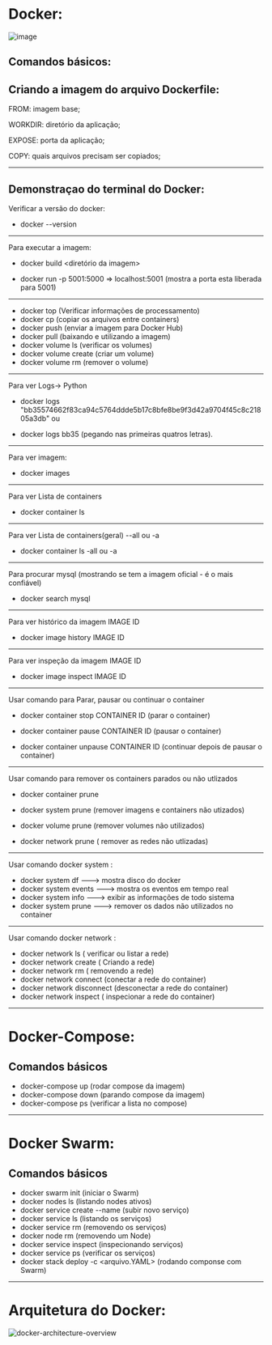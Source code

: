 # Docker:  
![image](https://user-images.githubusercontent.com/43301551/206217690-f7660d9f-6a4e-4b50-a80d-ad491b236f9f.png)


  ## Comandos básicos:

## Criando a imagem do arquivo Dockerfile:

FROM: imagem base;

WORKDIR: diretório da aplicação;

EXPOSE: porta da aplicação;

COPY: quais arquivos precisam ser copiados;

-----------------------------------------------------------------------------------------------
## Demonstraçao do terminal do Docker:


Verificar a versão do docker:
- docker --version   

---------------------------
Para executar a imagem:

 - docker build <diretório da imagem>

 - docker run -p 5001:5000 <imagem>    => localhost:5001  (mostra a porta esta liberada para 5001)

---------------------------
- docker top <container>    (Verificar informações de processamento)
- docker cp        (copiar os arquivos entre containers)
- docker push <imagem>  (enviar a imagem para Docker Hub)
- docker pull <imagem>  (baixando e utilizando a imagem)
- docker volume ls  (verificar os volumes)
- docker volume create <nome>  (criar um volume)
- docker volume rm <nome>  (remover o volume)


---------------------------
Para ver Logs-> Python

- docker logs "bb35574662f83ca94c5764ddde5b17c8bfe8be9f3d42a9704f45c8c21805a3db"  ou

- docker logs bb35 (pegando nas primeiras quatros letras).

---------------------------
Para ver imagem:

- docker images

---------------------------
Para ver Lista de containers

- docker container ls

---------------------------
Para ver Lista de containers(geral) --all ou -a

- docker container ls -all ou -a

---------------------------
Para procurar mysql (mostrando se tem a imagem oficial - é o mais confiável)

- docker search mysql 

---------------------------
Para ver histórico da imagem IMAGE ID

- docker image history IMAGE ID

---------------------------
Para ver inspeção da imagem IMAGE ID

- docker image inspect IMAGE ID

---------------------------
Usar comando para Parar, pausar ou continuar o container

- docker container stop CONTAINER ID  (parar o container)

- docker container pause CONTAINER ID (pausar o container)

- docker container unpause CONTAINER ID (continuar depois de pausar o container)


---------------------------
Usar comando para remover os containers parados ou não utlizados

- docker container prune 

- docker system prune  (remover imagens e containers não utizados)

- docker volume prune (remover volumes não utilizados)

- docker network prune ( remover as redes não utlizadas) 

---------------------------
Usar comando docker system :

- docker system df        ---> mostra disco do docker  
- docker system events   ---> mostra os eventos em tempo real
- docker system info     ---> exibir as informações de todo sistema 
- docker system prune    ---> remover os dados não utilizados no container
  

 ---------------------------
Usar comando docker network :

- docker network ls ( verificar ou listar a rede)
- docker network create <nome> ( Criando a rede)
- docker network rm <nome> ( removendo a rede)
- docker network connect <rede> <container>  (conectar a rede do container)
- docker network disconnect <rede> <container>  (desconectar a rede do container)
- docker network inspect <nome>  ( inspecionar a rede do container)

--------------------------------------------------------------------

# Docker-Compose: 
   ## Comandos básicos

- docker-compose up  (rodar compose da imagem)
- docker-compose down  (parando compose da imagem)
- docker-compose ps (verificar a lista no compose)

--------------------------------------------------------------------
# Docker Swarm: 
   ## Comandos básicos

- docker swarm init (iniciar o Swarm)
- docker nodes ls (listando nodes ativos)
- docker service create --name <nome> <imagem> (subir novo serviço)
- docker service ls (listando os serviços)
- docker service rm <nome>  (removendo os serviços)
- docker node rm <ID>  (removendo um Node)
- docker service inspect <ID> (inspecionando serviços)
- docker service ps <ID> (verificar os serviços)
- docker stack deploy -c <arquivo.YAML> <nome>  (rodando componse com Swarm)


--------------------------------------------------------------------


# Arquitetura do Docker:

![docker-architecture-overview](https://user-images.githubusercontent.com/43301551/206180723-8b8c35e3-3306-462a-b88a-3f171c468bbf.png)
